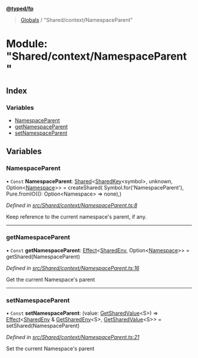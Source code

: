 **[@typed/fp](../README.md)**

> [Globals](../globals.md) / "Shared/context/NamespaceParent"

# Module: "Shared/context/NamespaceParent"

## Index

### Variables

* [NamespaceParent](_shared_context_namespaceparent_.md#namespaceparent)
* [getNamespaceParent](_shared_context_namespaceparent_.md#getnamespaceparent)
* [setNamespaceParent](_shared_context_namespaceparent_.md#setnamespaceparent)

## Variables

### NamespaceParent

• `Const` **NamespaceParent**: [Shared](_shared_core_model_shared_.shared.md)\<[SharedKey](_shared_core_model_sharedkey_.sharedkey.md)\<symbol>, unknown, Option\<[Namespace](_shared_core_model_namespace_.namespace.md)>> = createShared( Symbol.for('NamespaceParent'), Pure.fromIO((): Option\<Namespace> => none),)

*Defined in [src/Shared/context/NamespaceParent.ts:8](https://github.com/TylorS/typed-fp/blob/f27ba3e/src/Shared/context/NamespaceParent.ts#L8)*

Keep reference to the current namespace's parent, if any.

___

### getNamespaceParent

• `Const` **getNamespaceParent**: [Effect](_effect_effect_.effect.md)\<[SharedEnv](../interfaces/_shared_core_services_sharedenv_.sharedenv.md), Option\<[Namespace](_shared_core_model_namespace_.namespace.md)>> = getShared(NamespaceParent)

*Defined in [src/Shared/context/NamespaceParent.ts:16](https://github.com/TylorS/typed-fp/blob/f27ba3e/src/Shared/context/NamespaceParent.ts#L16)*

Get the current Namespace's parent

___

### setNamespaceParent

• `Const` **setNamespaceParent**: (value: [GetSharedValue](_shared_core_model_shared_.md#getsharedvalue)\<S>) => [Effect](_effect_effect_.effect.md)\<[SharedEnv](../interfaces/_shared_core_services_sharedenv_.sharedenv.md) & [GetSharedEnv](_shared_core_model_shared_.md#getsharedenv)\<S>, [GetSharedValue](_shared_core_model_shared_.md#getsharedvalue)\<S>> = setShared(NamespaceParent)

*Defined in [src/Shared/context/NamespaceParent.ts:21](https://github.com/TylorS/typed-fp/blob/f27ba3e/src/Shared/context/NamespaceParent.ts#L21)*

Set the current Namespace's parent
